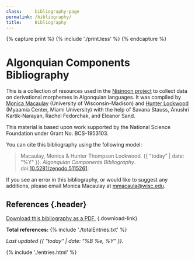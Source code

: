 ```yaml
---
class:     bibliography-page
permalink: /bibliography/
title:     Bibliography
---
```


{% capture print %}
  {% include './print.less' %}
{% endcapture %}

<style media=print>
  {{ print | css }}
</style>

# Algonquian Components Bibliography

This is a collection of resources used in the [Nisinoon project][website] to collect data on derivational morphemes in Algonquian languages. It was compiled by [Monica Macaulay][website-monica] (University of Wisconsin-Madison) and [Hunter Lockwood][website-hunter] (Myaamia Center, Miami University) with the help of Savana Stauss, Anushri Kartik-Narayan, Rachel Fedorchak, and Eleanor Sand.

This material is based upon work supported by the National Science Foundation under Grant No. BCS-1953103.

You can cite this bibliography using the following model:

> Macaulay, Monica & Hunter Thompson Lockwood. {{ "today" | date: "%Y" }}. *Algonquian Components Bibliography*. doi:[10.5281/zenodo.5115261](https://doi.org/10.5281/zenodo.5115261).

If you see an error in this bibliography, or would like to suggest any additions, please email Monica Macaulay at [mmacaula@wisc.edu](mailto:mmacaula@wisc.edu).

## References {.header}

[Download this bibliography as a PDF.](/bibliography/bibliography.pdf) {.download-link}

**Total references:** {% include './totalEntries.txt' %}

*Last updated {{ "today" | date: "%B %e, %Y" }}.*

{% include './entries.html' %}

<!-- LINKS -->
[website]:        https://nisinoon.net
[website-hunter]: http://miamioh.edu/myaamia-center/about/staff-faculty-affiliates/lockwood/index.html
[website-monica]: https://monicamacaulay.com/
